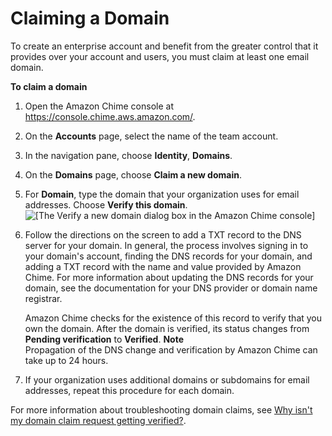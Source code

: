 # Claiming a Domain<a name="claim-domain"></a>

To create an enterprise account and benefit from the greater control that it provides over your account and users, you must claim at least one email domain\. 

**To claim a domain**

1. Open the Amazon Chime console at [https://console\.chime\.aws\.amazon\.com/](https://console.chime.aws.amazon.com)\.

1. On the **Accounts** page, select the name of the team account\.

1. In the navigation pane, choose **Identity**, **Domains**\.

1. On the **Domains** page, choose **Claim a new domain**\.

1. For **Domain**, type the domain that your organization uses for email addresses\. Choose **Verify this domain**\.  
![\[The Verify a new domain dialog box in the Amazon Chime console\]](http://docs.aws.amazon.com/chime/latest/ag/images/verify_new_domain_dialog.png)

1. Follow the directions on the screen to add a TXT record to the DNS server for your domain\. In general, the process involves signing in to your domain's account, finding the DNS records for your domain, and adding a TXT record with the name and value provided by Amazon Chime\. For more information about updating the DNS records for your domain, see the documentation for your DNS provider or domain name registrar\.

   Amazon Chime checks for the existence of this record to verify that you own the domain\. After the domain is verified, its status changes from **Pending verification** to **Verified**\.
**Note**  
Propagation of the DNS change and verification by Amazon Chime can take up to 24 hours\.

1. If your organization uses additional domains or subdomains for email addresses, repeat this procedure for each domain\.

For more information about troubleshooting domain claims, see [Why isn't my domain claim request getting verified?](https://answers.chime.aws/questions/618/why-isnt-my-domain-claim-request-getting-verified.html)\.